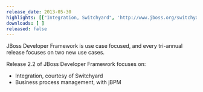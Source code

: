 ```yaml
---
release_date: 2013-05-30
highlights: [["Integration, Switchyard", 'http://www.jboss.org/switchyard'], ["Business process, jBPM", 'http://www.jboss.org/jbpm']  ]
downloads: [ ]
released: false
---
```


JBoss Developer Framework is use case focused, and every tri-annual release focuses on two new use cases.

Release 2.2 of JBoss Developer Framework focuses on:

* Integration, courtesy of Switchyard
* Business process management, with jBPM
